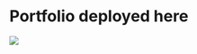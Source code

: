 # Portfolio deployed here
[<img src="https://i.yourimageshare.com/HaMVCXUWxi.webp">](https://vy-github.github.io/portfolio/)
